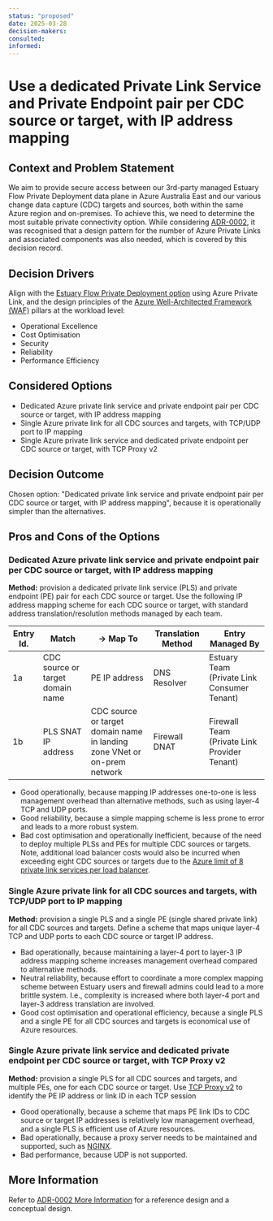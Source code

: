 ```yaml
---
status: "proposed"
date: 2025-03-28
decision-makers: 
consulted: 
informed: 
---
```


# Use a dedicated Private Link Service and Private Endpoint pair per CDC source or target, with IP address mapping

## Context and Problem Statement

We aim to provide secure access between our 3rd-party managed Estuary Flow Private Deployment data plane in Azure Australia East and our various change data capture (CDC) targets and sources, both within the same Azure region and on-premises. To achieve this, we need to determine the most suitable private connectivity option. While considering [ADR-0002](0002-use-private-link-services-in-hub-vnet.md), it was recognised that a design pattern for the number of Azure Private Links and associated components was also needed, which is covered by this decision record.

## Decision Drivers

Align with the [Estuary Flow Private Deployment option](https://docs.estuary.dev/getting-started/deployment-options/#private-deployment) using Azure Private Link, and the design principles of the [Azure Well-Architected Framework (WAF)](https://learn.microsoft.com/en-us/azure/well-architected/pillars) pillars at the workload level:

* Operational Excellence
* Cost Optimisation
* Security
* Reliability
* Performance Efficiency

## Considered Options

* Dedicated Azure private link service and private endpoint pair per CDC source or target, with IP address mapping
* Single Azure private link for all CDC sources and targets, with TCP/UDP port to IP mapping
* Single Azure private link service and dedicated private endpoint per CDC source or target, with TCP Proxy v2

## Decision Outcome

Chosen option: "Dedicated private link service and private endpoint pair per CDC source or target, with IP address mapping", because it is operationally simpler than the alternatives.

## Pros and Cons of the Options

### Dedicated Azure private link service and private endpoint pair per CDC source or target, with IP address mapping

**Method:** provision a dedicated private link service (PLS) and private endpoint (PE) pair for each CDC source or target. Use the following IP address mapping scheme for each CDC source or target, with standard address translation/resolution methods managed by each team.

|Entry Id.| Match                            | -> Map To     | Translation Method | Entry Managed By                            |
|---------|----------------------------------|---------------|--------------------|---------------------------------------------|
| 1a      | CDC source or target domain name | PE IP address | DNS Resolver       | Estuary Team (Private Link Consumer Tenant) |
| 1b      | PLS SNAT IP address              | CDC source or target domain name in landing zone VNet or on-prem network | Firewall DNAT | Firewall Team (Private Link Provider Tenant) |

* Good operationally, because mapping IP addresses one-to-one is less management overhead than alternative methods, such as using layer-4 TCP and UDP ports.
* Good reliability, because a simple mapping scheme is less prone to error and leads to a more robust system.
* Bad cost optimisation and operationally inefficient, because of the need to deploy multiple PLSs and PEs for multiple CDC sources or targets. Note, additional load balancer costs would also be incurred when exceeding eight CDC sources or targets due to the [Azure limit of 8 private link services per load balancer](https://learn.microsoft.com/en-us/azure/azure-resource-manager/management/azure-subscription-service-limits#azure-private-link-limits).

### Single Azure private link for all CDC sources and targets, with TCP/UDP port to IP mapping

**Method:** provision a single PLS and a single PE (single shared private link) for all CDC sources and targets. Define a scheme that maps unique layer-4 TCP and UDP ports to each CDC source or target IP address.

* Bad operationally, because maintaining a layer-4 port to layer-3 IP address mapping scheme increases management overhead compared to alternative methods. <!-- to-do: check with Estuary team if specifying ports is even possible, e.g., inside the Flow UI -->
* Neutral reliability, because effort to coordinate a more complex mapping scheme between Estuary users and firewall admins could lead to a more brittle system. I.e., complexity is increased where both layer-4 port and layer-3 address translation are involved.
* Good cost optimisation and operational efficiency, because a single PLS and a single PE for all CDC sources and targets is economical use of Azure resources.

### Single Azure private link service and dedicated private endpoint per CDC source or target, with TCP Proxy v2

**Method:** provision a single PLS for all CDC sources and targets, and multiple PEs, one for each CDC source or target. Use [TCP Proxy v2](https://learn.microsoft.com/en-us/azure/private-link/private-link-service-overview#getting-connection-information-using-tcp-proxy-v2) to identify the PE IP address or link ID in each TCP session

* Good operationally, because a scheme that maps PE link IDs to CDC source or target IP addresses is relatively low management overhead, and a single PLS is efficient use of Azure resources.
* Bad operationally, because a proxy server needs to be maintained and supported, such as [NGINX](https://docs.nginx.com/nginx/admin-guide/load-balancer/using-proxy-protocol/).
* Bad performance, because UDP is not supported.

## More Information

Refer to [ADR-0002 More Information](0002-use-private-link-services-in-hub-vnet.md#more-information) for a reference design and a conceptual design.
